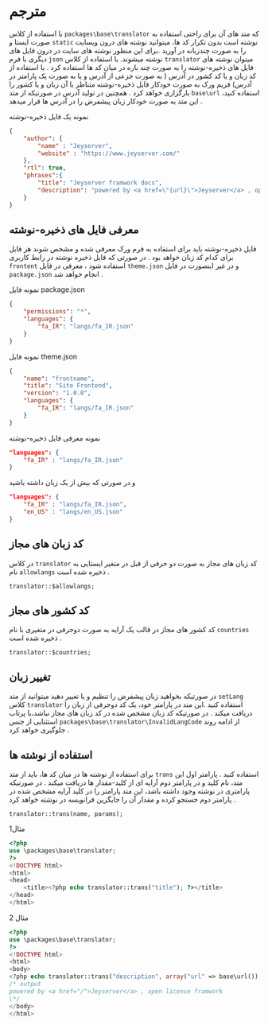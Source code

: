 # مترجم
  با استفاده از  کلاس `packages\base\translator` که متد های آن  برای راحتی استفاده به صورت ایستا و `static` نوشته است  بدون تکرار کد ها، میتوانید نوشته های درون وبسایت را به صورت چندزبانه در آورید .برای این منظور نوشته های سایت  در درون فایل های دیگری با فرم `json`  نوشته میشوند.  با استفاده از کلاس `translator` میتوان نوشته های فایل های ذخیره-نوشته را به صورت چند باره در میان کد ها استفاده کرد .  با استفاده از کد زبان و یا کد کشور در آدرس ( به صورت جزعی از آدرس و یا به صورت یک پارامتر در آدرس) فریم ورک به صورت خودکار فایل ذخیره-نوشته متناظر با آن زبان و یا کشور را بارگزاری خواهد کرد . همچنین در تولید آدرس در صورتیکه از متد `base\url` استفاده کنید، این متد به صورت خودکار زبان پیشفرض را در آدرس ها قرار میدهد .

نمونه یک فایل ذخیره-نوشته
```json
{
	"author": {
		"name" : "Jeyserver",
		"website" : "https://www.jeyserver.com/"
	},
    "rtl": true,
    "phrases":{
        "title": "Jeyserver framwork docs",
        "description": "powered by <a href=\"{url}\">Jeyserver</a> , open license framwork"
    }
}
```
## معرفی فایل های ذخیره-نوشته
فایل ذخیره-نوشته باید برای استفاده به فرم ورک معرفی شده و مشخص شوند هر فایل برای کدام کد زبان خواهد بود .
در صورتی که فایل ذخیره نوشته در رابط کاربری `frontent` استفاده شود ، معرفی  در فایل `theme.json` و در غیر اینصورت در فایل `package.json`  انجام خواهد شد .

نمونه فایل package.json
```json
{
	"permissions": "*",
	"languages": {
		"fa_IR": "langs/fa_IR.json"
	}
}
```

نمونه فایل theme.json
```json
{
    "name": "frontname",
    "title": "Site Frontend",
	"version": "1.0.0",
	"languages": {
		"fa_IR": "langs/fa_IR.json"
	}
}
```

نمونه معرفی فایل ذخیره-نوشته
```json
"languages": {
	"fa_IR" : "langs/fa_IR.json"
}
```
و در صورتی که بیش از یک زبان داشته باشید 
```json
"languages": {
	"fa_IR" : "langs/fa_IR.json",
	"en_US" : "langs/en_US.json"
}
```

## کد زبان های مجاز
در کلاس `translator` کد زبان های مجاز به صورت دو حرفی از  قبل در متغیر ایستایی به نام `allowlangs` ذخیره شده است .

	translator::$allowlangs;

## کد کشور های مجاز
کد کشور های مجاز در قالب یک آرایه به صورت دوحرفی در متغیری با نام `countries` ذخیره شده است .

	translator::$countries;

## تغییر زبان
در صورتیکه بخواهید زبان پیشفرض را تنظیم و یا تغییر دهید میتوانید از متد `setLang` کلاس `translator` استفاده کنید .این متد  در پارامتر خود، یک کد دوحرفی از زبان را دریافت میکند . در صورتیکه کد زبان مشخص شده در کد زبان های مجاز نباشد،با پرتاب استثنایی از جنس `packages\base\translator\InvalidLangCode`  از ادامه روند جلوگیری خواهد کرد .

## استفاده از نوشته ها
برای استفاده از نوشته ها در میان کد ها، باید از متد `trans` استفاده کنید . پارامتر اول این متد، نام کلید و در پارامتر دوم آرایه ای از کلید-مقدار ها دریافت میکند .
در صورتیکه پارامتری در نوشته وجود داشته باشد، این متد پارامتر را در کلید آرایه مشخص شده در پارامتر دوم جستجو کرده و مقدار آن را جایگزین فرانویسه در نوشته خواهد کرد .

	translator::trans(name, params);

مثال1
```php
<?php
use \packages\base\translator;
?>
<!DOCTYPE html>
<html>
<head>
	<title><?php echo translator::trans("title"); ?></title>
</head>
</html>
```
مثال 2
```php
<?php
use \packages\base\translator;
?>
<!DOCTYPE html>
<html>
<body>
<?php echo translator::trans("description", array("url" => base\url()); ?>
/* output
powered by <a href="/">Jeyserver</a> , open license framwork
\*/
</body>
</html>

```
